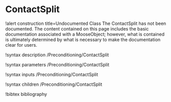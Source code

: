 <!-- MOOSE Documentation Stub: Remove this when content is added. -->

# ContactSplit

!alert construction title=Undocumented Class
The ContactSplit has not been documented. The content contained on this page
includes the basic documentation associated with a MooseObject; however, what is contained is
ultimately determined by what is necessary to make the documentation clear for users.

!syntax description /Preconditioning/ContactSplit

!syntax parameters /Preconditioning/ContactSplit

!syntax inputs /Preconditioning/ContactSplit

!syntax children /Preconditioning/ContactSplit

!bibtex bibliography
